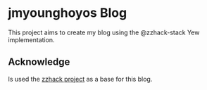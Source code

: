 # jmyounghoyos Blog

This project aims to create my blog using the @zzhack-stack Yew implementation.

## Acknowledge

Is used the [zzhack project](https://github.com/zzhack-stack/zzhack) as a base for this blog.
